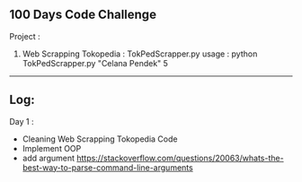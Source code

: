100 Days Code Challenge
---------------------------------
Project : 
1. Web Scrapping Tokopedia : TokPedScrapper.py
    usage : 
    python TokPedScrapper.py "Celana Pendek" 5

----------------------------------
Log:
----------------------------------
Day 1 :
- Cleaning Web Scrapping Tokopedia Code
- Implement OOP
- add argument
    https://stackoverflow.com/questions/20063/whats-the-best-way-to-parse-command-line-arguments

